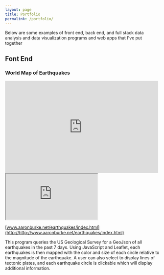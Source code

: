 ```yaml
---
layout: page
title: Portfolio
permalink: /portfolio/
---
```


Below are some examples of front end, back end, and full stack data analysis and data visualization programs and web apps that I've put together

## Font End

### World Map of Earthquakes

<iframe frameborder="no" border="0" marginwidth="0" marginheight="0" width="500" height="300" src="http://www.aaronburke.net/earthquakes/index.html"></iframe>

<div class="resp-container">
    <iframe class="resp-iframe" src="http://www.aaronburke.net/earthquakes/index.html" allowfullscreen></iframe>
</div>

[www.aaronburke.net/earthquakes/index.html](http://http://www.aaronburke.net/earthquakes/index.html)

This program queries the US Geological Survey for a GeoJson of all earthquakes in the past 7 days. Using JavaScript and Leaflet, each earthquakes is then mapped with the color and size of each circle relative to the magnitude of the earthquake. A user can also select to display lines of tectonic plates, and each earthquake circle is clickable which will display additional information.
